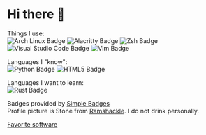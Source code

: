 # Hi there 👋

Things I use:  
![Arch Linux Badge](https://img.shields.io/badge/Arch%20Linux-1793D1?logo=archlinux&logoColor=fff&style=flat-square) ![Alacritty Badge](https://img.shields.io/badge/Alacritty-F46D01?logo=alacritty&logoColor=fff&style=flat-square) ![Zsh Badge](https://img.shields.io/badge/Zsh-F15A24?logo=zsh&logoColor=fff&style=flat-square)  
![Visual Studio Code Badge](https://img.shields.io/badge/Visual%20Studio%20Code-007ACC?logo=visualstudiocode&logoColor=fff&style=flat-square) ![Vim Badge](https://img.shields.io/badge/Vim-019733?logo=vim&logoColor=fff&style=flat-square)  

Languages I "know":  
![Python Badge](https://img.shields.io/badge/Python-3776AB?logo=python&logoColor=fff&style=flat-square) ![HTML5 Badge](https://img.shields.io/badge/HTML5-E34F26?logo=html5&logoColor=fff&style=flat-square)  

Languages I want to learn:  
![Rust Badge](https://img.shields.io/badge/Rust-000?logo=rust&logoColor=fff&style=flat-square)  

Badges provided by [Simple Badges](https://badges.pages.dev/)  
Profile picture is Stone from [Ramshackle](https://www.youtube.com/watch?v=i1r2QqSpJ5o). I do not drink personally.

[Favorite software](software.md)
